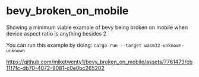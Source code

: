 # bevy_broken_on_mobile
Showing a minimum viable example of bevy being broken on mobile when device aspect ratio is anything besides 2

You can run this example by doing: `cargo run --target wasm32-unknown-unknown`

https://github.com/miketwenty1/bevy_broken_on_mobile/assets/7761473/cb11f7fc-db70-4072-9081-c0e0bc265202

